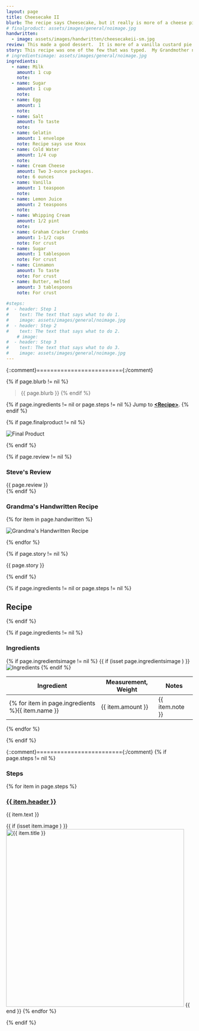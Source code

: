 ```yaml
---
layout: page
title: Cheesecake II
blurb: The recipe says Cheesecake, but it really is more of a cheese pie based on a vanilla custard.
# finalproduct: assets/images/general/noimage.jpg
handwritten: 
  - image: assets/images/handwritten/cheesecakeii-sm.jpg
review: This made a good dessert.  It is more of a vanilla custard pie than a cheesecake.  The cream cheese flavor is very slight.  It needs to be served with fresh (unsweetened) fruit to cut the sweetness and to add some flavor to the vanilla custard.
story: This recipe was one of the few that was typed.  My Grandmother never used a typewriter, so this was probably given to her by a friend. 
# ingredientsimage: assets/images/general/noimage.jpg
ingredients:
  - name: Milk
    amount: 1 cup
    note: 
  - name: Sugar 
    amount: 1 cup
    note: 
  - name: Egg
    amount: 1
    note: 
  - name: Salt
    amount: To taste
    note: 
  - name: Gelatin
    amount: 1 envelope
    note: Recipe says use Knox
  - name: Cold Water
    amount: 1/4 cup
    note: 
  - name: Cream Cheese
    amount: Two 3-ounce packages.
    note: 6 ounces
  - name: Vanilla
    amount: 1 teaspoon
    note: 
  - name: Lemon Juice
    amount: 2 teaspoons
    note: 
  - name: Whipping Cream
    amount: 1/2 pint
    note: 
  - name: Graham Cracker Crumbs
    amount: 1-1/2 cups
    note: For crust
  - name: Sugar
    amount: 1 tablespoon
    note: For crust
  - name: Cinnamon
    amount: To taste
    note: For crust
  - name: Butter, melted
    amount: 3 tablespoons
    note: For crust
    
#steps:
#  - header: Step 1
#    text: The text that says what to do 1.
#    image: assets/images/general/noimage.jpg
#  - header: Step 2
#    text: The text that says what to do 2.
    # image: 
#  - header: Step 3
#    text: The text that says what to do 3.
#    image: assets/images/general/noimage.jpg
---
```


{::comment}========================={:/comment}

{% if page.blurb != nil %}
> {{ page.blurb }}
{% endif %}

{% if page.ingredients != nil or page.steps != nil %}
Jump to **[\<Recipe\>](#recipe)**.
{% endif %}

<!--- ~~~~~~~~~~~~~~~~~~~~~~~~~~~~~~~~~~~~ --->

<!--- 
page.finalproduct is {% if page.finalproduct == blank %}blank{% else %}"{{ page.finalproduct }}"{% endif %}

page.finalproduct is {% if page.finalproduct == "" %}empty string{% else %}"{{ page.finalproduct }}"{% endif %}

page.finalproduct is {% if page.finalproduct == nil %}nil{% else %}"{{ page.finalproduct }}"{% endif %}
--->

<!--- {{ if (isset page.finalproduct ) }}  --->
{% if page.finalproduct != nil %}

<img alt="Final Product" src="https://illinifanboy.github.io/{{ page.finalproduct }}">

{% endif %}

<!--- ~~~~~~~~~~~~~~~~~~~~~~~~~~~~~~~~~~~~ --->

{% if page.review != nil %}
### Steve's Review  
{{ page.review }}    
{% endif %}

<!--- ~~~~~~~~~~~~~~~~~~~~~~~~~~~~~~~~~~~~ --->

### Grandma's Handwritten Recipe

{% for item in page.handwritten %}

<img alt="Grandma's Handwritten Recipe" src="https://illinifanboy.github.io/{{ item.image }}">

{% endfor %}

{% if page.story != nil %}

{{ page.story }}

{% endif %}

<!--- ~~~~~~~~~~~~~~~~~~~~~~~~~~~~~~~~~~~~ --->

{% if page.ingredients != nil or page.steps != nil %}
## Recipe
{% endif %}

{% if page.ingredients != nil %}
### Ingredients

{% if page.ingredientsimage != nil %}
{{ if (isset page.ingredientsimage ) }}
<img alt="Ingredients" src="https://illinifanboy.github.io/{{ page.ingredientsimage }}">
{% endif %}

Ingredient | Measurement, Weight | Notes
---|---|----
{% for item in page.ingredients %}{{ item.name }} | {{ item.amount }} | {{ item.note }}
{% endfor %}

{% endif %}

{::comment}========================={:/comment}
{% if page.steps != nil %}
### Steps

{% for item in page.steps %}

### <ins>{{ item.header }}</ins> 

{{ item.text }}

{{ if (isset item.image ) }}
<img width="480" alt="{{ item.title }}" src="https://illinifanboy.github.io/{{ item.image }}">
{{ end }}
{% endfor %}

{% endif %}

